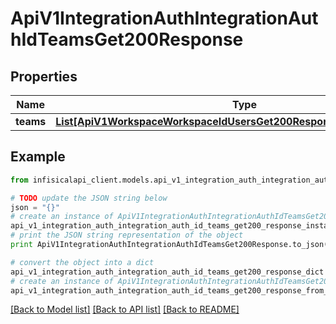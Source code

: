 # ApiV1IntegrationAuthIntegrationAuthIdTeamsGet200Response


## Properties
Name | Type | Description | Notes
------------ | ------------- | ------------- | -------------
**teams** | [**List[ApiV1WorkspaceWorkspaceIdUsersGet200ResponseUsersInnerProject]**](ApiV1WorkspaceWorkspaceIdUsersGet200ResponseUsersInnerProject.md) |  | 

## Example

```python
from infisicalapi_client.models.api_v1_integration_auth_integration_auth_id_teams_get200_response import ApiV1IntegrationAuthIntegrationAuthIdTeamsGet200Response

# TODO update the JSON string below
json = "{}"
# create an instance of ApiV1IntegrationAuthIntegrationAuthIdTeamsGet200Response from a JSON string
api_v1_integration_auth_integration_auth_id_teams_get200_response_instance = ApiV1IntegrationAuthIntegrationAuthIdTeamsGet200Response.from_json(json)
# print the JSON string representation of the object
print ApiV1IntegrationAuthIntegrationAuthIdTeamsGet200Response.to_json()

# convert the object into a dict
api_v1_integration_auth_integration_auth_id_teams_get200_response_dict = api_v1_integration_auth_integration_auth_id_teams_get200_response_instance.to_dict()
# create an instance of ApiV1IntegrationAuthIntegrationAuthIdTeamsGet200Response from a dict
api_v1_integration_auth_integration_auth_id_teams_get200_response_from_dict = ApiV1IntegrationAuthIntegrationAuthIdTeamsGet200Response.from_dict(api_v1_integration_auth_integration_auth_id_teams_get200_response_dict)
```
[[Back to Model list]](../README.md#documentation-for-models) [[Back to API list]](../README.md#documentation-for-api-endpoints) [[Back to README]](../README.md)


